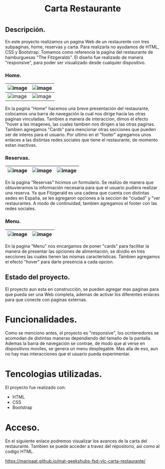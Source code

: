 # <h1 align="center"> <strong>Carta Restaurante</strong><h1/>

## Descripción.
  
En este proyecto realizamos un pagina Web de un restaurente con tres subpaginas, home, reservas y carta. Para realizarla no ayudamos de HTML, CSS y Bootstrap. Tomamos como referencia la pagina del restaurante de hamburguesas "The Fitzgeralds". El diseño fue realizado de manera "responsive", para poder ser visualizado desde cualquier dispositivo.
  
   ### Home.
    
  |![image](https://user-images.githubusercontent.com/122813777/215543190-2d339750-7168-4e6f-8249-ee2718428a67.png)|![image](https://user-images.githubusercontent.com/122813777/215543649-3d9cf116-7fe5-425e-9b9a-831cef1e0f63.png)|
  |-|-|
  |![image](https://user-images.githubusercontent.com/122813777/215543927-0c47dccc-be33-4349-9c3f-369e56d4ceb1.png)|![image](https://user-images.githubusercontent.com/122813777/215544108-c8673d30-4a00-453a-aa04-e86f5900061a.png)|
  
  En la pagina "Home" hacemos una breve presentación del restaurante, colocamos una barra de navegación la cual nos dirige hacia las otras paginas vinculadas. Tambien a manera de interaccion, dimos el efecto "hover a las imagenes, las cuales tambien nos dirigen a las otras paginas. Tambien agregamos "Cards" para mencionar otras secciones que pueden ser de interes para el usuario. Por ultimo en el "footer" agregamos unos enlaces a las distintas redes sociales que tiene el restaurante, de momento estan inactivas.
  
  ### Reservas.
  
  |![image](https://user-images.githubusercontent.com/122813777/215545888-267f26d4-ab9b-45cf-b827-d16a56c2808c.png)|![image](https://user-images.githubusercontent.com/122813777/215547126-2639e0d8-6e10-44b4-ba5d-e6b5f184410e.png)|![image](https://user-images.githubusercontent.com/122813777/215547481-60f5c725-5485-415d-b6cc-94223109c712.png)|
  |-|-|-|
  
  En la pagina "Reservas" hicimos un formulario. Se realizo de manera que obtuvieramos la información necesaria para que el usuario pudiera realizar una reserva. Ya que Fitzgerald es una cadena que cuenta con distintas sedes en España, se les agregaron opciones a la seccion de "ciudad" y "ver restaurantes. A modo de continuidad, tambien agregamos el footer con las redes sociales.

  
  ### Menu.
  
  |![image](https://user-images.githubusercontent.com/122813777/215549983-d76aa13a-8736-4171-b1fe-39ae3ea86ac8.png)|![image](https://user-images.githubusercontent.com/122813777/215550122-662be5ab-e1c7-4676-96a8-48416999050f.png)|
  |-|-|
  
  En la pagina "Menu" nos encargamos de poner "cards" para facilitar la manera de presentar las opciones de alimentación, se dividio en tres secciones las cuales tienen las mismas caracteristicas. Tambien agregamos el efecto "hover" para darle presencia a cada opcion. 
    
 
  
## Estado del proyecto.
  
  El proyecto aun esta en construcción, se pueden agregar mas paginas para que pueda ser una Web completa, ademas de activar los diferentes enlaces para que conecte con paginas externas.
  
# Funcionalidades.
  
  Como se menciono antes, el proyecto es "responsive", los ocntenedores se acomodan de distintas maneras dependiendo del tamaño de la pantalla. Ademas la barra de navegación se contrae, de modo que al verse en dispositivos moviles, se genera un menu desplegable. Mas alla de eso, aun no hay mas interacciones que el usuario pueda experimentar.    
  
# Tencologias utilizadas.
  
  El proyecto fue realizado con:
  - HTML
  - CSS
  - Bootstrap

# Acceso.

 En el siguiente enlace podremos visualizar los avances de la carta del restaurante. Tambien se puede acceder a travez del repositorio, asi como al codigo HTML.
 
 https://marioaat.github.io/mat-geekshubs-fsd-vlc-carta-restaurante/
 


